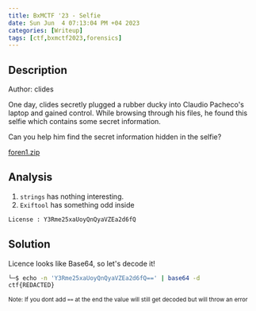 ```yaml
---
title: BxMCTF '23 - Selfie
date: Sun Jun  4 07:13:04 PM +04 2023
categories: [Writeup]
tags: [ctf,bxmctf2023,forensics]
---
```


## Description

Author: clides

One day, clides secretly plugged a rubber ducky into Claudio Pacheco's laptop and gained control. While browsing through his files, he found this selfie which contains some secret information.

Can you help him find the secret information hidden in the selfie?

[foren1.zip](https://ctfmgci.jonathanw.dev/dl/bxmctf2023/foren1.zip)

## Analysis

1. `strings` has nothing interesting.
2. `Exiftool` has something odd inside
```sh
License : Y3Rme25xaUoyQnQyaVZEa2d6fQ
```

## Solution 

Licence looks like Base64, so let's decode it!
```sh
└─$ echo -n 'Y3Rme25xaUoyQnQyaVZEa2d6fQ==' | base64 -d
ctf{REDACTED} 
```
<small>Note: If you dont add `==` at the end the value will still get decoded but will throw an error</small>
